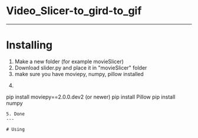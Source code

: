 # Video_Slicer-to_gird-to_gif
---
# Installing
1. Make a new folder (for example movieSlicer)
2. Download slider.py and place it in "movieSlicer" folder
3. make sure you have moviepy, numpy, pillow installed
4. ```
pip install moviepy==2.0.0.dev2 (or newer)
pip install Pillow
pip install numpy
```
5. Done
---

# Using
